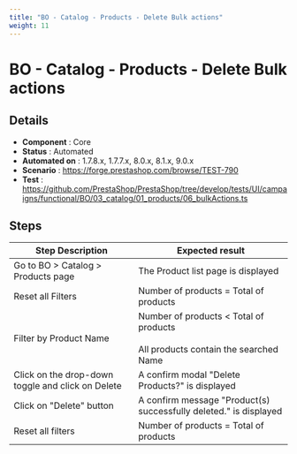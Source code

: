 ```yaml
---
title: "BO - Catalog - Products - Delete Bulk actions"
weight: 11
---
```


# BO - Catalog - Products - Delete Bulk actions
## Details
* **Component** : Core
* **Status** : Automated
* **Automated on** : 1.7.8.x, 1.7.7.x, 8.0.x, 8.1.x, 9.0.x
* **Scenario** : https://forge.prestashop.com/browse/TEST-790
* **Test** : https://github.com/PrestaShop/PrestaShop/tree/develop/tests/UI/campaigns/functional/BO/03_catalog/01_products/06_bulkActions.ts

## Steps
| Step Description | Expected result |
| ----- | ----- |
| Go to BO > Catalog > Products page | The Product list page is displayed |
| Reset all Filters | Number of products = Total of products |
| Filter by Product Name | Number of products < Total of products<br> <br>All products contain the searched Name |
| Click on the drop-down toggle and click on Delete | A confirm modal "Delete Products?" is displayed |
| Click on "Delete" button | A confirm message "Product(s) successfully deleted." is displayed |
| Reset all filters | Number of products = Total of products |
